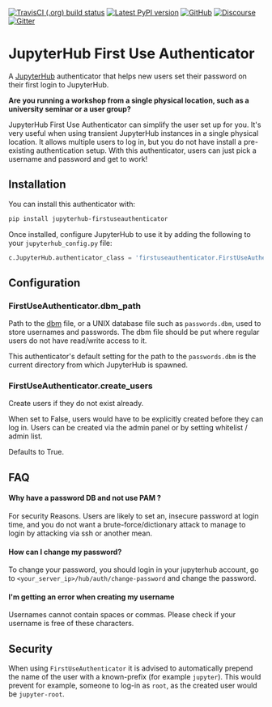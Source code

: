 [![TravisCI (.org) build status](https://img.shields.io/travis/org/jupyterhub/firstuseauthenticator/master?logo=travis)](https://travis-ci.org/jupyterhub/firstuseauthenticator)
[![Latest PyPI version](https://img.shields.io/pypi/v/jupyterhub-firstuseauthenticator?logo=pypi)](https://pypi.python.org/pypi/jupyterhub-firstuseauthenticator)
[![GitHub](https://img.shields.io/badge/issue_tracking-github-blue?logo=github)](https://github.com/jupyterhub/jupyterhub-firstuseauthenticator/issues)
[![Discourse](https://img.shields.io/badge/help_forum-discourse-blue?logo=discourse)](https://discourse.jupyter.org/c/jupyterhub)
[![Gitter](https://img.shields.io/badge/social_chat-gitter-blue?logo=gitter)](https://gitter.im/jupyterhub/jupyterhub)

# JupyterHub First Use Authenticator #

A [JupyterHub](https://jupyterhub.readthedocs.io) authenticator that helps new users set their password on their first login to JupyterHub.

**Are you running a workshop from a single physical location, such as a university seminar or a user group?**

JupyterHub First Use Authenticator can simplify the user set up for you. It's very useful when using transient
JupyterHub instances in a single physical location. It allows multiple users to log in, but you do not have install a pre-existing authentication setup. With this authenticator, users can just pick a username and password and get to work!

## Installation ##

You can install this authenticator with:

```bash
pip install jupyterhub-firstuseauthenticator
```

Once installed, configure JupyterHub to use it by adding the following to your `jupyterhub_config.py` file:

```python
c.JupyterHub.authenticator_class = 'firstuseauthenticator.FirstUseAuthenticator'
```

## Configuration ##

### FirstUseAuthenticator.dbm_path ###

Path to the [dbm](https://docs.python.org/3.5/library/dbm.html) file, or a UNIX database file such as `passwords.dbm`, used to store usernames and passwords. The dbm file should be put where regular users do not have read/write access to it.

This authenticator's default setting for the path to the `passwords.dbm` is the current directory from which JupyterHub is spawned.

### FirstUseAuthenticator.create_users ###

Create users if they do not exist already.

When set to False, users would have to be explicitly created before
they can log in. Users can be created via the admin panel or by setting
whitelist / admin list.

Defaults to True.

## FAQ ##

#### Why have a password DB and not use PAM ?

For security Reasons. Users are likely to set an, insecure password at
login time, and you do not want a brute-force/dictionary attack to manage to
login by attacking via ssh or another mean.

#### How can I change my password?

To change your password, you should login in your jupyterhub account, 
go to `<your_server_ip>/hub/auth/change-password` and change the password. 

#### I'm getting an error when creating my username

Usernames cannot contain spaces or commas. Please check if your username is free 
of these characters. 

## Security

When using `FirstUseAuthenticator` it is advised to automatically prepend the
name of the user with a known-prefix (for example `jupyter`). This would prevent
for example, someone to log-in as `root`, as the created user would be
`jupyter-root`.

